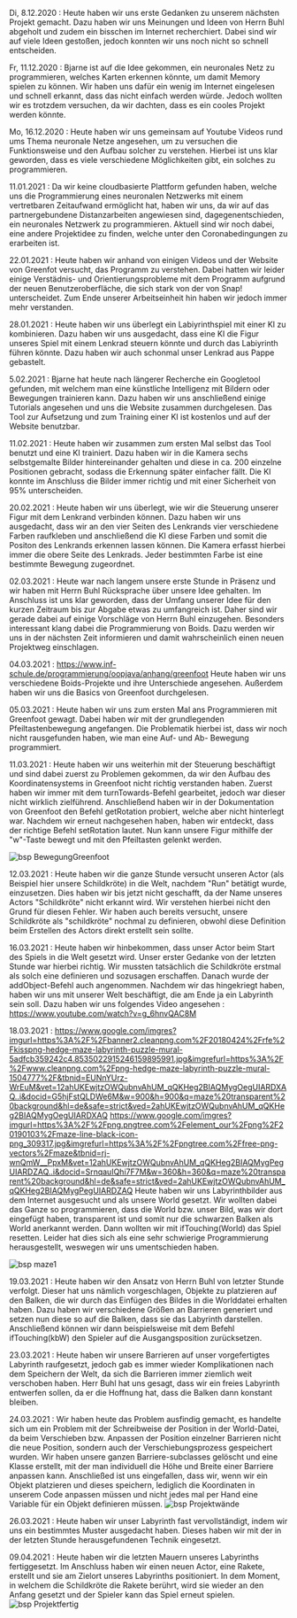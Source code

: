 

Di, 8.12.2020 : Heute haben wir uns erste Gedanken zu unserem nächsten Projekt gemacht. Dazu haben wir uns Meinungen und Ideen von Herrn Buhl abgeholt und zudem ein bisschen im Internet recherchiert. Dabei sind wir auf viele Ideen gestoßen, jedoch konnten wir uns noch nicht so schnell entscheiden.


Fr, 11.12.2020 : Bjarne ist auf die Idee gekommen, ein neuronales Netz zu programmieren, welches Karten erkennen könnte, um damit Memory spielen zu können. Wir haben uns dafür ein wenig im Internet eingelesen und schnell erkannt, dass das nicht einfach werden würde. Jedoch wollten wir es trotzdem versuchen, da wir dachten, dass es ein cooles Projekt werden könnte.


Mo, 16.12.2020 : Heute haben wir uns gemeinsam auf Youtube Videos rund ums Thema neuronale Netze angesehen, um zu versuchen die Funktionsweise und den Aufbau solcher zu verstehen. Hierbei ist uns klar geworden, dass es viele verschiedene Möglichkeiten gibt, ein solches zu programmieren. 




11.01.2021 : Da wir keine cloudbasierte Plattform gefunden haben, welche uns die Programmierung eines neuronalen Netzwerks mit einem vertretbaren Zeitaufwand ermöglicht hat, haben wir uns, da wir auf das partnergebundene Distanzarbeiten angewiesen sind, dagegenentschieden, ein neuronales Netzwerk zu programmieren. Aktuell sind wir noch dabei, eine andere Projektidee zu finden, welche unter den Coronabedingungen zu erarbeiten ist.


22.01.2021 : Heute haben wir anhand von einigen Videos und der Website von Greenfot versucht, das Programm zu verstehen. Dabei hatten wir leider einige Verstädnis- und Orientierungsprobleme mit dem Programm aufgrund der neuen Benutzeroberfläche, die sich stark von der von Snap! unterscheidet. Zum Ende unserer Arbeitseinheit hin haben wir jedoch immer mehr verstanden.


28.01.2021 : Heute haben wir uns überlegt ein Labiyrinthspiel mit einer KI zu kombinieren. Dazu haben wir uns ausgedacht, dass eine KI die Figur unseres Spiel mit einem Lenkrad steuern könnte und durch das Labiyrinth führen könnte. Dazu haben wir auch schonmal unser Lenkrad aus Pappe gebastelt. 


5.02.2021 : Bjarne hat heute nach längerer Recherche ein Googletool gefunden, mit welchem man eine künstliche Intelligenz mit Bildern oder Bewegungen trainieren kann. Dazu haben wir uns anschließend einige Tutorials angesehen und uns die Website zusammen durchgelesen. Das Tool zur Aufsetzung und zum Training einer KI ist kostenlos und auf der Website benutzbar.



11.02.2021 : Heute haben wir zusammen zum ersten Mal selbst das Tool benutzt und eine KI trainiert. Dazu haben wir in die Kamera sechs selbstgemalte Bilder hintereinander gehalten und diese in ca. 200 einzelne Positionen gebracht, sodass die Erkennung später einfacher fällt. Die KI konnte im Anschluss die Bilder immer richtig und mit einer Sicherheit von 95% unterscheiden. 


20.02.2021 : Heute haben wir uns überlegt, wie wir die Steuerung unserer Figur mit dem Lenkrand verbinden können. Dazu haben wir uns ausgedacht, dass wir an den vier Seiten des Lenkrands vier verschiedene Farben raufkleben und anschließend die KI diese Farben und somit die Positon des Lenkrands erkennen lassen können. Die Kamera erfasst hierbei immer die obere Seite des Lenkrads. Jeder bestimmten Farbe ist eine bestimmte Bewegung zugeordnet.

02.03.2021 : Heute war nach langem unsere erste Stunde in Präsenz und wir haben mit Herrn Buhl Rücksprache über unsere Idee gehalten. Im Anschluss ist uns klar geworden, dass der Umfang unserer Idee für den kurzen Zeitraum bis zur Abgabe etwas zu umfangreich ist. Daher sind wir gerade dabei auf einige Vorschläge von Herrn Buhl einzugehen. Besonders interessant klang dabei die Programmierung von Boids. Dazu werden wir uns in der nächsten Zeit informieren und damit wahrscheinlich einen neuen Projektweg einschlagen.

04.03.2021 : https://www.inf-schule.de/programmierung/oopjava/anhang/greenfoot Heute haben wir uns verschiedene Boids-Projekte und ihre Unterschiede angesehen. Außerdem haben wir uns die Basics von Greenfoot durchgelesen.

05.03.2021 : Heute haben wir uns zum ersten Mal ans Programmieren mit Greenfoot gewagt. Dabei haben wir mit der grundlegenden Pfeiltastenbewegung angefangen. Die Problematik hierbei ist, dass wir noch nicht rausgefunden haben, wie man eine Auf- und Ab- Bewegung programmiert.

11.03.2021 : Heute haben wir uns weiterhin mit der Steuerung beschäftigt und sind dabei zuerst zu Problemen gekommen, da wir den Aufbau des Koordinatensystems in Greenfoot nicht richtig verstanden haben. Zuerst haben wir immer mit dem turnTowards-Befehl gearbeitet, jedoch war dieser nicht wirklich zielführend. Anschließend haben wir in der Dokumentation von Greenfoot den Befehl getRotation probiert, welche aber nicht hinterlegt war. Nachdem wir erneut nachgesehen haben, haben wir entdeckt, dass der richtige Befehl setRotation lautet. Nun kann unsere Figur mithilfe der "w"-Taste bewegt und mit den Pfeiltasten gelenkt werden. 

![bsp BewegungGreenfoot](Images/BewegungGreenfoot.PNG "Screenshot von BewegungGreenfoot")

12.03.2021 : Heute haben wir die ganze Stunde versucht unseren Actor (als Beispiel hier unsere Schildkröte) in die Welt, nachdem "Run" betätigt wurde, einzusetzen. Dies haben wir bis jetzt nicht geschafft, da der Name unseres Actors "Schildkröte" nicht erkannt wird. Wir verstehen hierbei nicht den Grund für diesen Fehler. Wir haben auch bereits versucht, unsere Schildkröte als "schildkröte" nochmal zu definieren, obwohl diese Definition beim Erstellen des Actors direkt erstellt sein sollte.

16.03.2021 : Heute haben wir hinbekommen, dass unser Actor beim Start des Spiels in die Welt gesetzt wird. Unser erster Gedanke von der letzten Stunde war hierbei richtig. Wir mussten tatsächlich die Schildkröte erstmal als solch eine definieren und sozusagen erschaffen. Danach wurde der addObject-Befehl auch angenommen. 
Nachdem wir das hingekriegt haben, haben wir uns mit unserer Welt beschäftigt, die am Ende ja ein Labyrinth sein soll. Dazu haben wir uns folgendes Video angesehen : https://www.youtube.com/watch?v=g_6hnvQAC8M

18.03.2021 : https://www.google.com/imgres?imgurl=https%3A%2F%2Fbanner2.cleanpng.com%2F20180424%2Frfe%2Fkisspng-hedge-maze-labyrinth-puzzle-mural-5adfcb359242c4.8535022915246159895991.jpg&imgrefurl=https%3A%2F%2Fwww.cleanpng.com%2Fpng-hedge-maze-labyrinth-puzzle-mural-1504777%2F&tbnid=EUNnYUrz-WrEuM&vet=12ahUKEwjtzOWQubnvAhUM_qQKHeg2BIAQMygOegUIARDXAQ..i&docid=G5hjFstQLDWe6M&w=900&h=900&q=maze%20transparent%20background&hl=de&safe=strict&ved=2ahUKEwjtzOWQubnvAhUM_qQKHeg2BIAQMygOegUIARDXAQ
https://www.google.com/imgres?imgurl=https%3A%2F%2Fpng.pngtree.com%2Felement_our%2Fpng%2F20190103%2Fmaze-line-black-icon-png_309317.jpg&imgrefurl=https%3A%2F%2Fpngtree.com%2Ffree-png-vectors%2Fmaze&tbnid=rj-wnQmW__PpxM&vet=12ahUKEwjtzOWQubnvAhUM_qQKHeg2BIAQMygPegUIARDZAQ..i&docid=SrnqauIQhi7F7M&w=360&h=360&q=maze%20transparent%20background&hl=de&safe=strict&ved=2ahUKEwjtzOWQubnvAhUM_qQKHeg2BIAQMygPegUIARDZAQ
Heute haben wir uns Labyrinthbilder aus dem Internet ausgesucht und als unsere World gesetzt. Wir wollten dabei das Ganze so programmieren, dass die World bzw. unser Bild, was wir dort eingefügt haben, transparent ist und somit nur die schwarzen Balken als World anerkannt werden. Dann wollten wir mit ifTouching(World) das Spiel resetten. Leider hat dies sich als eine sehr schwierige Programmierung herausgestellt, weswegen wir uns umentschieden haben.

![bsp maze1](Images/maze1.jpg "Screenshot von maze1")

19.03.2021 : Heute haben wir den Ansatz von Herrn Buhl von letzter Stunde verfolgt. Dieser hat uns nämlich vorgeschlagen, Objekte zu platzieren auf den Balken, die wir durch das Einfügen des Bildes in die Worlddatei erhalten haben. Dazu haben wir verschiedene Größen an Barrieren generiert und setzen nun diese so auf die Balken, dass sie das Labyrinth darstellen. Anschließend können wir dann  beispielsweise mit dem Befehl ifTouching(kbW) den Spieler auf die Ausgangsposition zurücksetzen.

23.03.2021 : Heute haben wir unsere Barrieren auf unser vorgefertigtes Labyrinth raufgesetzt, jedoch gab es immer wieder Komplikationen nach dem Speichern der Welt, da sich die Barrieren immer ziemlich weit verschoben haben. Herr Buhl hat uns gesagt, dass wir ein freies Labyrinth entwerfen sollen, da er die Hoffnung hat, dass die Balken dann konstant bleiben.

24.03.2021 : Wir haben heute das Problem ausfindig gemacht, es handelte sich um ein Problem mit der Schreibweise der Position in der World-Datei, da beim Verschieben bzw. Anpassen der Position einzelner Barrieren nicht die neue Position, sondern auch der Verschiebungsprozess gespeichert wurden. Wir haben unsere ganzen Barriere-subclasses gelöscht und eine Klasse erstellt, mit der man individuell die Höhe und Breite einer Barriere anpassen kann. Anschließed ist uns eingefallen, dass wir, wenn wir ein Objekt platzieren und dieses speichern, lediglich die Koordinaten in unserem Code anpassen müssen und nicht jedes mal per Hand eine Variable für ein Objekt definieren müssen. 
![bsp Projektwände](Images/Projektwände.png "Screenshot von Projektwände")


26.03.2021 : Heute haben wir unser Labyrinth fast vervollständigt, indem wir uns ein bestimmtes Muster ausgedacht haben. Dieses haben wir mit der in der letzten Stunde herausgefundenen Technik eingesetzt.

09.04.2021 : Heute haben wir die letzten Mauern unseres Labyrinths fertiggesetzt. Im Anschluss haben wir einen neuen Actor, eine Rakete, erstellt und sie am Zielort unseres Labyrinths positioniert. In dem Moment, in welchem die Schildkröte die Rakete berührt, wird sie wieder an den Anfang gesetzt und der Spieler kann das Spiel erneut spielen.
![bsp Projektfertig](Images/Projektfertig.png "Screenshot von Projektfertig")

















